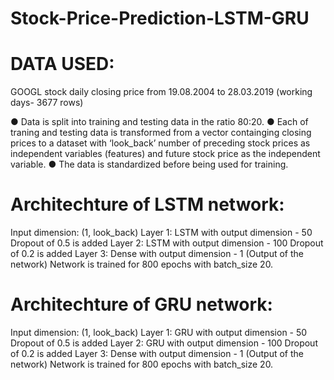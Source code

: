 # Stock-Price-Prediction-LSTM-GRU

# DATA USED:
  GOOGL stock daily closing price from 19.08.2004 to 28.03.2019 (working days- 3677 rows)

● Data is split into training and testing data in the ratio 80:20.
● Each of traning and testing data is transformed from a vector containging
closing prices to a dataset with ‘look_back’ number of preceding stock prices as independent variables (features) and future stock price as the independent variable.
● The data is standardized before being used for training.

# Architechture of LSTM network:
Input dimension: (1, look_back)
Layer 1: LSTM with output dimension - 50
Dropout of 0.5 is added
Layer 2: LSTM with output dimension - 100
Dropout of 0.2 is added
Layer 3: Dense with output dimension - 1 (Output of the network) Network is trained for 800 epochs with batch_size 20.

# Architechture of GRU network:
Input dimension: (1, look_back)
Layer 1: GRU with output dimension - 50
Dropout of 0.5 is added
Layer 2: GRU with output dimension - 100
Dropout of 0.2 is added
Layer 3: Dense with output dimension - 1 (Output of the network) Network is trained for 800 epochs with batch_size 20.

